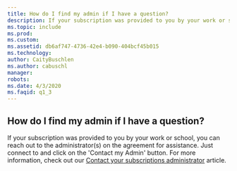 ```yaml
---
title: How do I find my admin if I have a question?
description: If your subscription was provided to you by your work or school, you can reach out to the administrator(s) on the agreement for...
ms.topic: include
ms.prod: 
ms.custom: 
ms.assetid: db6af747-4736-42e4-b090-404bcf45b015
ms.technology: 
author: CaityBuschlen
ms.author: cabuschl
manager: 
robots: 
ms.date: 4/3/2020
ms.faqid: q1_3
---
```


## How do I find my admin if I have a question?

If your subscription was provided to you by your work or school, you can reach out to the administrator(s) on the agreement for assistance. Just connect to and click on the \'Contact my Admin\' button. For more information, check out our [Contact your subscriptions administrator](https://docs.microsoft.com/visualstudio/subscriptions/contact-my-admin) article.
